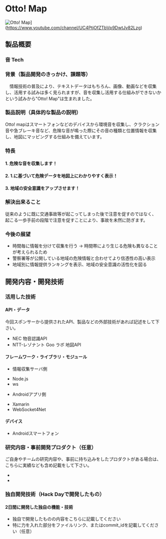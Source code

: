 # Otto! Map

![Otto! Map](https://raw.github.com/GabLeRoux/WebMole/master/ressources/WebMole_Youtube_Video.png)](https://www.youtube.com/channel/UC4PtjOfZTbVp9DwtJv82Lzg)

## 製品概要
### 音 Tech

### 背景（製品開発のきっかけ、課題等）
　情報技術の普及により、テキストデータはもちろん、画像、動画などを収集し、活用する試みは多く見られますが、音を収集し活用する仕組みができないかという試みから"Otto! Map"は生まれました。

### 製品説明（具体的な製品の説明）
 Otto! mapはスマートフォンなどのデバイスから環境音を収集し、クラクション音や急ブレーキ音など、危険な音が鳴った際にその音の種類と位置情報を収集し、地図にマッピングする仕組みを備えています。

### 特長

#### 1. 危険な音を収集します！

#### 2. 1.に基づいて危険データを地図上にわかりやすく表示！

#### 3. 地域の安全意識をアップさせます！

### 解決出来ること
従来のように既に交通事故等が起こってしまった後で注意を促すのではなく、
起こる一歩手前の段階で注意を促すことにより、事故を未然に防ぎます。

### 今後の展望
* 時間毎に情報を分けて収集を行う
	 -> 時間帯により生じる危険も異なることが考えられるため
* 警察署等が公開している地域の危険情報と合わせてより信憑性の高い表示 
* 地域別に情報提供ランキングを表示、地域の安全意識の活性化を図る


## 開発内容・開発技術
### 活用した技術
#### API・データ
今回スポンサーから提供されたAPI、製品などの外部技術があれば記述をして下さい。

* NEC 物音認識API
* NTT-レゾナント Goo ラボ 地図API

#### フレームワーク・ライブラリ・モジュール

 - 情報収集サーバ側
* Node.js
* ws

 - Androidアプリ側
* Xamarin
* WebSocket4Net

#### デバイス
* Androidスマートフォン

### 研究内容・事前開発プロダクト（任意）
ご自身やチームの研究内容や、事前に持ち込みをしたプロダクトがある場合は、こちらに実績なども含め記載をして下さい。

* 
* 


### 独自開発技術（Hack Dayで開発したもの）
#### 2日間に開発した独自の機能・技術
* 独自で開発したものの内容をこちらに記載してください
* 特に力を入れた部分をファイルリンク、またはcommit_idを記載してください（任意）
